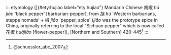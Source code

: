 ::: etymology
[]{#ety:hujiao label="ety:hujiao"} Mandarin Chinese 胡椒 *hú​jiāo* 'black
pepper' \[barbarian-pepper\], from 胡 *hú​* 'Western barbarians, steppe
nomads' + 椒 *jiāo* 'pepper, spice' (*jiāo* was the prototype spice in
China, originally referring to the local "Sichuan pepper" which is now
called 花椒 *huājiāo* \[flower-pepper\]), \[Northern and Southern\]
420-445[^1]
:::

[^1]: @schuessler_abc_2007
